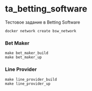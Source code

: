 # ta_betting_software

Тестовое задание в Betting Software

```
docker network create bsw_network
```

### Bet Maker
```
make bet_maker_build
make bet_maker_up
```

### Line Provider
```
make line_provider_build
make line_provider_up
```
